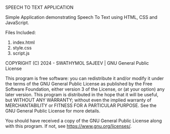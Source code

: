 SPEECH TO TEXT APPLICATION

Simple Application demonstrating Speech To Text using HTML, CSS and JavaScript.

Files Included:

1. index.html
2. style.css
3. script.js

COPYRIGHT (C) 2024 - SWATHYMOL SAJEEV | GNU General Public License

This program is free software: you can redistribute it and/or modify it under the terms of the GNU General Public License as published by
the Free Software Foundation, either version 3 of the License, or (at your option) any later version. This program is distributed in the hope that it will be useful,
but WITHOUT ANY WARRANTY; without even the implied warranty of MERCHANTABILITY or FITNESS FOR A PARTICULAR PURPOSE.  See the GNU General Public License for more details.

You should have received a copy of the GNU General Public License along with this program.  If not, see <https://www.gnu.org/licenses/>.
